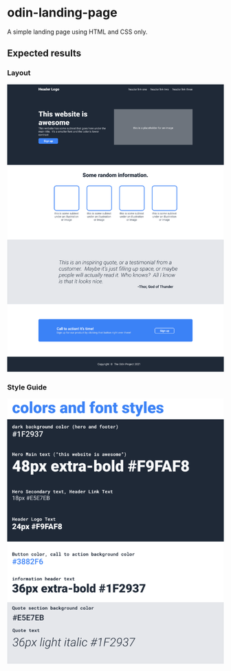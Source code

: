 # odin-landing-page

A simple landing page using HTML and CSS only.

## Expected results

### Layout

![layout](designs/layout.png "Layout")

### Style Guide

![styles](designs/styles.png "Styles")
